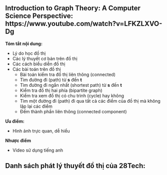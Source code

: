 <h2>Introduction to Graph Theory: A Computer Science Perspective: https://www.youtube.com/watch?v=LFKZLXVO-Dg </h2>

**Tóm tắt nội dung:**
- Lý do học đồ thị
- Các lý thuyết cơ bản trên đồ thị
- Các cách biểu diễn đồ thị
- Các bài toán trên đồ thị
    - Bài toán kiểm tra đồ thị liên thông (connected)
    - Tìm đường đi (path) từ **s** đến **t**
    - Tìm đường đi ngắn nhất (shortest path) từ **s** đến **t**
    - Kiểm tra đồ thị hai phía (bipartite graph)
    - Kiểm tra xem đồ thị có chu trình (cycle) hay không
    - Tìm một đường đi (path) đi qua tất cả các điểm của đồ thị mà không lặp lại các điểm
    - Đếm thành phần liên thông (connected component)

**Ưu điểm:**
- Hình ảnh trực quan, dễ hiểu

**Nhược điểm**
- Video sử dụng tiếng anh

<h2>Danh sách phát lý thuyết đồ thị của 28Tech: </h2>

